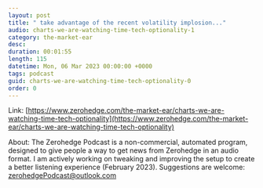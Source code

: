 ```yaml
---
layout: post
title: " take advantage of the recent volatility implosion..."
audio: charts-we-are-watching-time-tech-optionality-1
category: the-market-ear
desc: 
duration: 00:01:55
length: 115
datetime: Mon, 06 Mar 2023 00:00:00 +0000
tags: podcast
guid: charts-we-are-watching-time-tech-optionality-0
order: 0
---
```



Link: [https://www.zerohedge.com/the-market-ear/charts-we-are-watching-time-tech-optionality](https://www.zerohedge.com/the-market-ear/charts-we-are-watching-time-tech-optionality)

About: The Zerohedge Podcast is a non-commercial, automated program, designed to give people a way to get news from Zerohedge in an audio format.  I am actively working on tweaking and improving the setup to create a better listening experience (February 2023).  Suggestions are welcome: [zerohedgePodcast@outlook.com](mailto:zerohedgePodcast@outlook.com)